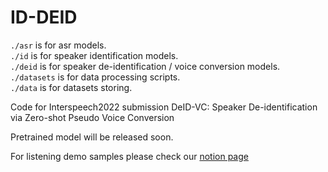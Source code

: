 # ID-DEID
```./asr``` is for asr models.  
```./id``` is for speaker identification models.  
```./deid``` is for speaker de-identification / voice conversion models.  
```./datasets``` is for data processing scripts.  
```./data``` is for datasets storing.  

Code for Interspeech2022 submission DeID-VC: Speaker De-identification via Zero-shot Pseudo Voice Conversion

Pretrained model will be released soon.

For listening demo samples please check our [notion page](https://helpful-newsboy-d5b.notion.site/DeID-VC-Demo-1b30debddda640be9b696b9434383c54)